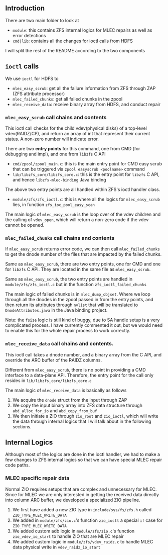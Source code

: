 ## Introduction
There are two main folder to look at
- `module`: this contains ZFS internal logics for MLEC repairs as well as error detections
- `cmd|lib`: contains all the changes for ioctl calls from HDFS

I will split the rest of the README according to the two components

## `ioctl` calls
We use `ioctl` for HDFS to
- `mlec_easy_scrub`: get all the failure information from ZFS through ZAP (ZFS attribute processor)
- `mlec_failed_chunks`: get all failed chunks in the zpool
- `mlec_receive_data`: receive binary array from HDFS, and conduct repair

### `mlec_easy_scrub` call chains and contents

This ioctl call checks for the child vdev(physical disks) of a top-level vdev(RAIDZ/CP), and return an array of int that represent their current status. A non-zero number will indicate error.

There are two **entry points** for this command, one from CMD (for debugging and impl), and one from `libzfs` C API
- `cmd/zpool/zpool_main.c`: this is the main entry point for CMD easy scrub that can be triggered via `zpool easyscrub <poolname>` command
- `lib/libzfs_core/libzfs_core.c`: this is the entry point for `libzfs` C API, and hence `libzfs-mlec-binding` Java binding

The above two entry points are all handled within ZFS's ioctl handler class.
- `module/zfs/zfs_ioctl.c`: this is where all the logics for `mlec_easy_scrub` lies, in function `zfs_ioc_pool_easy_scan`

The main logic of `mlec_easy_scrub` is the loop over of the vdev children and the calling of `vdev_open`, which will return a non-zero code if the vdev cannot be opened.

### `mlec_failed_chunks` call chains and contents

If `mlec_easy_scrub` returns error code, we can then call `mlec_failed_chunks` to get the dnode number of the files that are impacted by the failed chunks.

Same as `mlec_easy_scrub`, there are two entry points, one for CMD and one for `libzfs` C API. They are located in the same file as `mlec_easy_scrub`.

Same as `mlec_easy_scrub`, the two entry points are handled in `module/zfs/zfs_ioctl.c` but in the function `zfs_ioctl_failed_chunks`

The main logic of failed chunks is in `mlec_dump_objset`. Where we loop through all the dnodes in the zpool passed in from the entry points, and then return its attributes through `nvlist` that will be translated to `DnodeAttributes.java` in the Java binding project.

Note: the `fsize` logic is still kind of buggy, due to SA handle setup is a very complicated process. I have currently commented it out, but we would need to enable this for the whole repair process to work correctly.

### `mlec_receive_data` call chains and contents.

This ioctl call takes a dnode number, and a binary array from the C API, and override the ARC buffer of the RAIDZ columns.

Different from `mlec_easy_scrub`, there is no point in providing a CMD interface to a data-plane API. Therefore, the entry point for the call only resides in `lib/libzfs_core/libzfs_core.c`

The main logic of `mlec_receive_data` is basically as follows
1. We acquire the `dnode` struct from the input through ZAP
2. We copy the input binary array into ZFS data structure through `abd_alloc_for_io` and `abd_copy_from_buf` 
3. We then initiate a ZIO through `zio_root` and `zio_ioctl`, which will write the data through internal logics that I will talk about in the following sections.

## Internal Logics
Although most of the logics are done in the ioctl handler, we had to make a few changes to ZFS internal logics so that we can have special MLEC repair code paths.

### MLEC specific repair data
Normal ZIO requires setups that are complex and unnecessary for MLEC. Since for MLEC we are only interested in getting the received data directly into column ARC buffer, we developed a specialized ZIO pipeline.

1. We first have added a new ZIO type in `include/sys/fs/zfs.h` called `ZIO_TYPE_MLEC_WRITE_DATA`
2. We added in `module/zfs/zio.c`'s function `zio_ioctl` a special `if` case for `ZIO_TYPE_MLEC_WRITE_DATA`
3. We added custom adb logic in `module/zfs/zio.c`'s function `zio_vdev_io_start` to handle ZIO that are MLEC repair
4. We added custom logic in `module/zfs/vdev_raidz.c` to handle MLEC data physical write in `vdev_raidz_io_start`